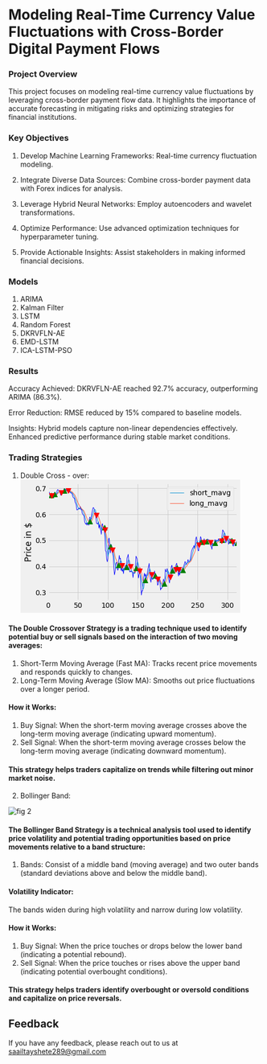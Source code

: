 
# Modeling Real-Time Currency Value Fluctuations with Cross-Border Digital Payment Flows


### Project Overview

This project focuses on modeling real-time currency value fluctuations by leveraging cross-border payment flow data. It highlights the importance of accurate forecasting in mitigating risks and optimizing strategies for financial institutions.


### Key Objectives

1. Develop Machine Learning Frameworks: Real-time currency fluctuation modeling.

2. Integrate Diverse Data Sources: Combine cross-border payment data with Forex indices for analysis.

3. Leverage Hybrid Neural Networks: Employ autoencoders and wavelet transformations.

4. Optimize Performance: Use advanced optimization techniques for hyperparameter tuning.

5. Provide Actionable Insights: Assist stakeholders in making informed financial decisions.

### Models

1. ARIMA 
2. Kalman Filter
3. LSTM
4. Random Forest
5. DKRVFLN-AE
6. EMD-LSTM
7. ICA-LSTM-PSO

### Results

Accuracy Achieved: DKRVFLN-AE reached 92.7% accuracy, outperforming ARIMA (86.3%).

Error Reduction: RMSE reduced by 15% compared to baseline models.

Insights: Hybrid models capture non-linear dependencies effectively.
Enhanced predictive performance during stable market conditions.




### Trading Strategies

1. Double Cross - over: 
![fig 1](Image/Doublecrossover.png)

#### The Double Crossover Strategy is a trading technique used to identify potential buy or sell signals based on the interaction of two moving averages:

1. Short-Term Moving Average (Fast MA): Tracks recent price movements and responds quickly to changes.
2. Long-Term Moving Average (Slow MA): Smooths out price fluctuations over a longer period.
#### How it Works:
1. Buy Signal: When the short-term moving average crosses above the long-term moving average (indicating upward momentum).
2. Sell Signal: When the short-term moving average crosses below the long-term moving average (indicating downward momentum).

#### This strategy helps traders capitalize on trends while filtering out minor market noise.

2. Bollinger Band: 

![fig 2](Image/bollingerband.png)

#### The Bollinger Band Strategy is a technical analysis tool used to identify price volatility and potential trading opportunities based on price movements relative to a band structure:

1. Bands: Consist of a middle band (moving average) and two outer bands (standard deviations above and below the middle band).

#### Volatility Indicator:
 The bands widen during high volatility and narrow during low volatility.
#### How it Works:
1. Buy Signal: When the price touches or drops below the lower band (indicating a potential rebound).
2. Sell Signal: When the price touches or rises above the upper band (indicating potential overbought conditions).

#### This strategy helps traders identify overbought or oversold conditions and capitalize on price reversals.

## Feedback

If you have any feedback, please reach out to us at saailtayshete289@gmail.com 

